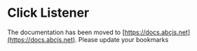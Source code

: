 # Click Listener

The documentation has been moved to [https://docs.abcjs.net](https://docs.abcjs.net). Please update your bookmarks
